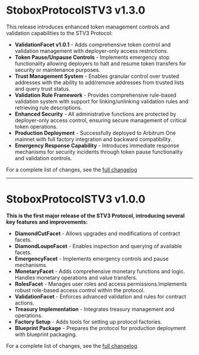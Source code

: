 # StoboxProtocolSTV3 v1.3.0
This release introduces enhanced token management controls and validation capabilities to the STV3 Protocol:

- **ValidationFacet v1.0.1** - Adds comprehensive token control and validation management with deployer-only access restrictions.
- **Token Pause/Unpause Controls** - Implements emergency stop functionality allowing deployers to halt and resume token transfers for security or maintenance purposes.
- **Trust Management System** - Enables granular control over trusted addresses with the ability to add/remove addresses from trusted lists and query trust status.
- **Validation Rule Framework** - Provides comprehensive rule-based validation system with support for linking/unlinking validation rules and retrieving rule descriptions.
- **Enhanced Security** - All administrative functions are protected by deployer-only access control, ensuring secure management of critical token operations.
- **Production Deployment** - Successfully deployed to Arbitrum One mainnet with full factory integration and backward compatibility.
- **Emergency Response Capability** - Introduces immediate response mechanisms for security incidents through token pause functionality and validation controls.

For a complete list of changes, see the [full changelog](https://github.com/StoboxTechnologies/STV3_protocol/commits/v1.3.0)

---

# StoboxProtocolSTV3 v1.0.0

**This is the first major release of the STV3 Protocol, introducing several key features and improvements:**

- **DiamondCutFacet** - Allows upgrades and modifications of contract facets.
- **DiamondLoupeFacet** - Enables inspection and querying of available facets.
- **EmergencyFacet** - Implements emergency controls and pause mechanisms.
- **MonetaryFacet** - Adds comprehensive monetary functions and logic. Handles monetary operations and value transfers.
- **RolesFacet** - Manages user roles and access permissions.Implements robust role-based access control within the protocol.
- **ValidationFacet** - Enforces advanced validation and rules for contract actions.
- **Treasury Implementation** - Integrates treasury management and operations.
- **Factory Setup** - Adds tools for setting up protocol factories.
- **Blueprint Package** - Prepares the protocol for production deployment with blueprint packaging.


For a complete list of changes, see the [full changelog](https://github.com/StoboxTechnologies/STV3_protocol/commits/v1.0.0).
